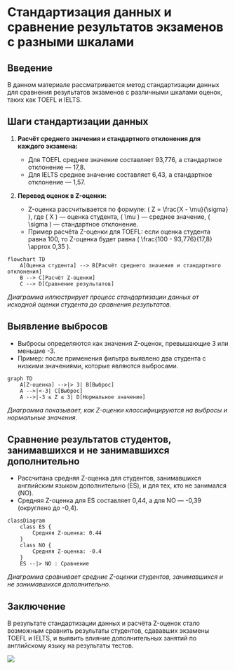 # Стандартизация данных и сравнение результатов экзаменов с разными шкалами

## Введение

В данном материале рассматривается метод стандартизации данных для сравнения результатов экзаменов с различными шкалами оценок, таких как TOEFL и IELTS.

## Шаги стандартизации данных

1. **Расчёт среднего значения и стандартного отклонения для каждого экзамена:**
   - Для TOEFL среднее значение составляет 93,776, а стандартное отклонение — 17,8.
   - Для IELTS среднее значение составляет 6,43, а стандартное отклонение — 1,57.

2. **Перевод оценок в Z-оценки:**
   - Z-оценка рассчитывается по формуле: \( Z = \frac{X - \mu}{\sigma} \), где \( X \) — оценка студента, \( \mu \) — среднее значение, \( \sigma \) — стандартное отклонение.
   - Пример расчёта Z-оценки для TOEFL: если оценка студента равна 100, то Z-оценка будет равна \( \frac{100 - 93,776}{17,8} \approx 0,35 \).

```mermaid
flowchart TD
    A[Оценка студента] --> B[Расчёт среднего значения и стандартного отклонения]
    B --> C[Расчёт Z-оценки]
    C --> D[Сравнение результатов]
```

*Диаграмма иллюстрирует процесс стандартизации данных от исходной оценки студента до сравнения результатов.*

## Выявление выбросов

- Выбросы определяются как значения Z-оценок, превышающие 3 или меньшие -3.
- Пример: после применения фильтра выявлено два студента с низкими значениями, которые являются выбросами.

```mermaid
graph TD
    A[Z-оценка] -->|> 3| B[Выброс]
    A -->|<-3| C[Выброс]
    A -->|-3 ≤ Z ≤ 3| D[Нормальное значение]
```

*Диаграмма показывает, как Z-оценки классифицируются на выбросы и нормальные значения.*

## Сравнение результатов студентов, занимавшихся и не занимавшихся дополнительно

- Рассчитана средняя Z-оценка для студентов, занимавшихся английским языком дополнительно (ES), и для тех, кто не занимался (NO).
- Средняя Z-оценка для ES составляет 0,44, а для NO — -0,39 (округлено до -0,4).

```mermaid
classDiagram
    class ES {
        Средняя Z-оценка: 0.44
    }
    class NO {
        Средняя Z-оценка: -0.4
    }
    ES --|> NO : Сравнение
```

*Диаграмма сравнивает средние Z-оценки студентов, занимавшихся и не занимавшихся дополнительно.*

## Заключение

В результате стандартизации данных и расчёта Z-оценок стало возможным сравнить результаты студентов, сдававших экзамены TOEFL и IELTS, и выявить влияние дополнительных занятий по английскому языку на результаты тестов.

![](images/СдАД__LEC_06_PART_06_E/000239s_top_7.jpg)